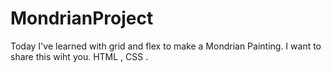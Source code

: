 # MondrianProject

Today I've learned with grid and flex to make a Mondrian Painting.
I want  to share this wiht you.
HTML , CSS .
